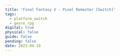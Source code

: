 ```yaml
---
title: 'Final Fantasy V - Pixel Remaster [Switch]'
tags:
  - platform_switch
  - genre_rpg
digital: true
physical: false
guide: false
pending: false
date: 2023-04-19
---
```

